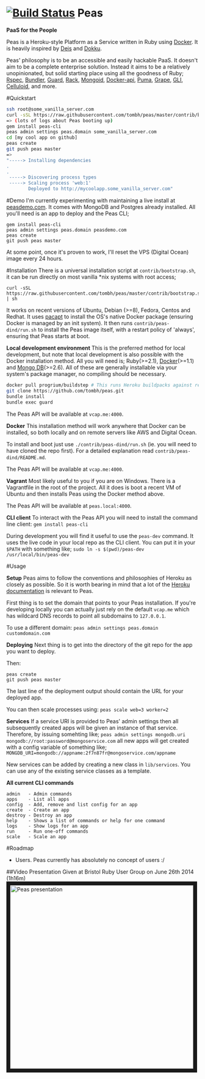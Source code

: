 [![Build Status](https://travis-ci.org/tombh/peas.svg?branch=master)](https://travis-ci.org/tombh/peas)
Peas
====
__PaaS for the People__

Peas is a Heroku-style Platform as a Service written in Ruby using [Docker](http://www.docker.io). It is heavily
inspired by [Deis](http://deis.io) and [Dokku](https://github.com/progrium/dokku).

Peas' philosophy is to be an accessible and easily hackable PaaS. It doesn't aim to be a complete
enterprise solution. Instead it aims to be a relatively unopinionated, but solid starting place using all the goodness
of Ruby;
[Rspec](http://rspec.info/),
[Bundler](http://bundler.io/),
[Guard](https://github.com/guard/guard),
[Rack](http://rack.github.io/),
[Mongoid](http://mongoid.org/en/mongoid/index.html),
[Docker-api](https://github.com/swipely/docker-api),
[Puma](http://puma.io/),
[Grape](http://intridea.github.io/grape/),
[GLI](http://davetron5000.github.io/gli/),
[Celluloid](http://celluloid.io/),
and more.

#Quickstart
```bash
ssh root@some_vanilla_server.com
curl -sSL https://raw.githubusercontent.com/tombh/peas/master/contrib/bootstrap.sh | sh
=> (lots of logs about Peas booting up)
gem install peas-cli
peas admin settings peas.domain some_vanilla_server.com
cd [my cool app on github]
peas create
git push peas master
=>
"-----> Installing dependencies
.
.
 -----> Discovering process types
 -----> Scaling process 'web:1'
        Deployed to http://mycoolapp.some_vanilla_server.com"
```

#Demo
I'm currently experimenting with maintaining a live install at [peasdemo.com](http://peasdemo.com).
It comes with MongoDB and Postgres already installed. All you'll need is an app to deploy and the
Peas CLI;
```
gem install peas-cli
peas admin settings peas.domain peasdemo.com
peas create
git push peas master
```
At some point, once it's proven to work, I'll reset the VPS (Digital Ocean) image every 24 hours.

#Installation
There is a universal installation script at `contrib/bootstrap.sh`, it can be run directly on most
vanilla *nix systems with root access;

    curl -sSL https://raw.githubusercontent.com/tombh/peas/master/contrib/bootstrap.sh | sh

It works on recent versions of Ubuntu, Debian (>=8), Fedora, Centos and Redhat. It uses [pacapt](https://github.com/icy/pacapt)
to install the OS's native Docker package (ensuring Docker is managed by an init system). It then runs
`contrib/peas-dind/run.sh` to install the Peas image itself, with a restart policy of 'always', ensuring that Peas
starts at boot.

**Local development environment**
This is the preferred method for local development, but note that local development is also possible
with the Docker installation method.
All you will need is; Ruby(>=2.1),
[Docker](https://www.docker.io/gettingstarted/)(>=1.1)
and [Mongo DB](http://docs.mongodb.org/manual/installation/)(>=2.6).
All of these are generally installable via your system's package manager, no compiling should be necessary.
```bash
docker pull progrium/buildstep # This runs Heroku buildpacks against repos to create deployable app images
git clone https://github.com/tombh/peas.git
bundle install
bundle exec guard
```

The Peas API will be available at `vcap.me:4000`.

**Docker**
This installation method will work anywhere that Docker can be installed, so both locally and on
remote servers like AWS and Digital Ocean.

To install and boot just use `./contrib/peas-dind/run.sh` (ie. you will need to have cloned the repo
first). For a detailed explanation read
`contrib/peas-dind/README.md`.

The Peas API will be available at `vcap.me:4000`.

**Vagrant**
Most likely useful to you if you are on Windows. There is a Vagrantfile in the root of the project.
All it does is boot a recent VM of Ubuntu and then installs Peas using the Docker method above.

The Peas API will be available at `peas.local:4000`.

**CLI client**
To interact with the Peas API you will need to install the command line client:
`gem install peas-cli`

During development you will find it useful to use the `peas-dev` command. It uses the live code in
your local repo as the CLI client. You can put it in your `$PATH` with something like;
`sudo ln -s $(pwd)/peas-dev /usr/local/bin/peas-dev`

#Usage

**Setup**
Peas aims to follow the conventions and philosophies of Heroku as closely as possible. So it is worth
bearing in mind that a lot of the [Heroku documentation](https://devcenter.heroku.com/) is relevant to Peas.

First thing is to set the domain that points to your Peas installation. If you're developing locally
you can actually just rely on the default `vcap.me` which has wildcard DNS records to point all subdomains
to `127.0.0.1`.

To use a different domain:
`peas admin settings peas.domain customdomain.com`

**Deploying**
Next thing is to get into the directory of the git repo for the app you want to deploy.

Then:
```
peas create
git push peas master
```

The last line of the deployment output should contain the URL for your deployed app.

You can then scale processes using:
`peas scale web=3 worker=2`

**Services**
If a service URI is provided to Peas' admin settings then all subsequently created apps will be given an instance of
that service. Therefore, by issuing somehting like;
`peas admin settings mongodb.uri mongodb://root:password@mongoservice.com`
all new apps will get created with a config variable of something like;
`MONGDB_URI=mongodb://appname:2f7n87fr@mongoservice.com/appname`

New services can be added by creating a new class in `lib/services`. You can use any of the existing service classes as
a template.

**All current CLI commands**
```
admin   - Admin commands
apps    - List all apps
config  - Add, remove and list config for an app
create  - Create an app
destroy - Destroy an app
help    - Shows a list of commands or help for one command
logs    - Show logs for an app
run     - Run one-off commands
scale   - Scale an app
```

#Roadmap
  * Users. Peas currently has absolutely no concept of users :/

##Video Presentation
Given at Bristol Ruby User Group on June 26th 2014 (1h16m)
<a href="http://www.youtube.com/watch?feature=player_embedded&v=Y5vb5YEatnw
" target="_blank"><img src="http://img.youtube.com/vi/Y5vb5YEatnw/0.jpg"
alt="Peas presentation" width="480" border="10" /></a>

